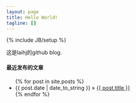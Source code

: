 ```yaml
---
layout: page
title: Hello World!
tagline: []
---
```

{% include JB/setup %}

这是laihj的github blog.

#### 最近发布的文章

<ul class="posts">
  {% for post in site.posts %}
    <li><span>{{ post.date | date_to_string }}</span> &raquo; <a href="{{ post.url }}">{{ post.title }}</a></li>
  {% endfor %}
</ul>

